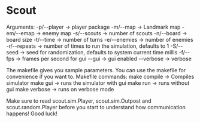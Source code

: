 # Scout
Arguments:
-p/--player -> player package
-m/--map -> Landmark map
-em/--emap -> enemy map
-s/--scouts -> number of scouts
-n/--board -> board size
-t/--time -> number of turns
-e/--enemies -> number of enemies
-r/--repeats -> number of times to run the simulation, defaults to 1
-S/--seed -> seed for randomization, defaults to system current time millis
-f/--fps -> frames per second for gui
--gui -> gui enabled
--verbose -> verbose

The makefile gives you sample parameters. You can use the makefile for convenience if you want to. Makefile commands:
make compile
-> Compiles simulator
make gui
-> runs the simulator with gui
make run
-> runs without gui
make verbose
-> runs on verbose mode

Make sure to read scout.sim.Player, scout.sim.Outpost and scout.random.Player before you start to understand how communication happens!
Good luck!